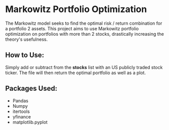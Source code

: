 # Markowitz Portfolio Optimization

The Markowitz model seeks to find the optimal risk / return combination for a portfolio 2 assets. This project aims to use Markowitz portfolio optimization on portfolios with more than 2 stocks, drastically increasing the theory's usefulness.

## How to Use:

Simply add or subtract from the **stocks** list with an US publicly traded stock ticker. The file will then return the optimal portfolio as well as a plot.

## Packages Used:
- Pandas
- Numpy
- itertools
- yfinance
- matplotlib.pyplot

